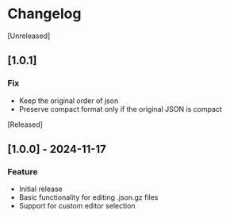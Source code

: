 # Changelog

[Unreleased]

## [1.0.1]

### Fix

- Keep the original order of json
- Preserve compact format only if the original JSON is compact

[Released]

## [1.0.0] - 2024-11-17

### Feature

- Initial release
- Basic functionality for editing .json.gz files
- Support for custom editor selection
